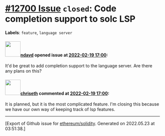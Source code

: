 # [\#12700 Issue](https://github.com/ethereum/solidity/issues/12700) `closed`: Code completion support to solc LSP
**Labels**: `feature`, `language server`


#### <img src="https://avatars.githubusercontent.com/u/74260683?u=f304b18c0a13dd97d1500355597daf4d31aedb7a&v=4" width="50">[ndavd](https://github.com/ndavd) opened issue at [2022-02-19 17:00](https://github.com/ethereum/solidity/issues/12700):

It'd be great to add completion support to the language server.
Are there any plans on this?

#### <img src="https://avatars.githubusercontent.com/u/9073706?v=4" width="50">[chriseth](https://github.com/chriseth) commented at [2022-02-19 17:00](https://github.com/ethereum/solidity/issues/12700#issuecomment-1046830253):

It is planned, but it is the most complicated feature. I'm closing this because we have our own way of keeping track of lsp features.


-------------------------------------------------------------------------------



[Export of Github issue for [ethereum/solidity](https://github.com/ethereum/solidity). Generated on 2022.05.23 at 03:51:38.]
